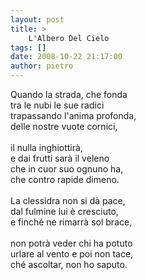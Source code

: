 ```yaml
---
layout: post
title: >
    L'Albero Del Cielo
tags: []
date: 2008-10-22 21:17:00
author: pietro
---
```

Quando la strada, che fonda<br/>tra le nubi le sue radici<br/>trapassando l'anima profonda,<br/>delle nostre vuote cornici,<br/><br/>il nulla inghiottirà,<br/>e dai frutti sarà il veleno<br/>che in cuor suo ognuno ha,<br/>che contro rapide dimeno.<br/><br/>La clessidra non si dà pace,<br/>dal fulmine lui è cresciuto,<br/>e finché ne rimarrà sol brace,<br/><br/>non potrà veder chi ha potuto<br/>urlare al vento e poi non tace,<br/>ché ascoltar, non ho saputo.
